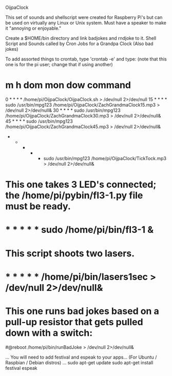OijpaClock

This set of sounds and shellscript were created for Raspberry Pi's but can be used on
virtually any Linux or Unix system.
Must have a speaker to make it "annoying or enjoyable."

Create a $HOME/bin directory and link badjokes and rndjoke to it.
Shell Script and Sounds called by Cron Jobs for a Grandpa Clock (Also bad jokes)

To add assorted things to crontab, type 'crontab -e' and type:
(note that this one is for the pi user; change that if using another)
# m h  dom mon dow   command
0 * * * * /home/pi/OijpaClock/OijpaClock.sh > /dev/null 2>/dev/null
15  *  *  *  *  sudo /usr/bin/mpg123 /home/pi/OijpaClock/ZachGrandmaClock15.mp3 > /dev/null 2>/dev/null&
30  *  *  *  *  sudo /usr/bin/mpg123 /home/pi/OijpaClock/ZachGrandmaClock30.mp3 > /dev/null 2>/dev/null&
45  *  *  *  *  sudo /usr/bin/mpg123 /home/pi/OijpaClock/ZachGrandmaClock45.mp3 > /dev/null 2>/dev/null&
*  *  *  *  *  sudo /usr/bin/mpg123 /home/pi/OijpaClock/TickTock.mp3 > /dev/null 2>/dev/null&

# This one takes 3 LED's connected; the /home/pi/pybin/fl3-1.py file must be ready.
# *  *  *  *  *  sudo /home/pi/bin/fl3-1 &
# This script shoots two lasers.
# *  *  *  *  *  /home/pi/bin/lasers1sec > /dev/null 2>/dev/null&
# This one runs bad jokes based on a pull-up resistor that gets pulled down with a switch:
#@reboot /home/pi/bin/runBadJoke > /dev/null 2>/dev/null&

...
You will need to add festival and espeak to your apps...
(For Ubuntu / Raspbian / Debian distros) ...
sudo apt-get update
sudo apt-get install festival espeak
